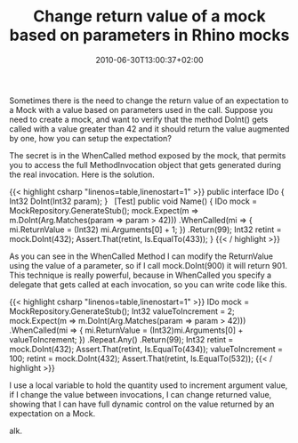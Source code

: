 ﻿---
title: "Change return value of a mock based on parameters in Rhino mocks"
description: ""
date: 2010-06-30T13:00:37+02:00
draft: false
tags: [Testing]
categories: [Testing,Tools and library]
---
Sometimes there is the need to change the return value of an expectation to a Mock with a value based on parameters used in the call. Suppose you need to create a mock, and want to verify that the method DoInt() gets called with a value greater than 42 and it should return the value augmented by one, how you can setup the expectation?

The secret is in the WhenCalled method exposed by the mock, that permits you to access the full MethodInvocation object that gets generated during the real invocation. Here is the solution.

{{< highlight csharp "linenos=table,linenostart=1" >}}
public interface IDo
{
Int32 DoInt(Int32 param);
}
 
[Test]
public void Name()
{
IDo mock = MockRepository.GenerateStub<IDo>();
mock.Expect(m => m.DoInt(Arg<Int32>.Matches(param => param > 42)))
.WhenCalled(mi => { mi.ReturnValue = (Int32) mi.Arguments[0] + 1; })
.Return(99);
Int32 retint = mock.DoInt(432);
Assert.That(retint, Is.EqualTo(433));
}
{{< / highlight >}}

As you can see in the WhenCalled Method I can modify the ReturnValue using the value of a parameter, so if I call mock.DoInt(900) it will return 901. This technique is really powerful, because in WhenCalled you specify a delegate that gets called at each invocation, so you can write code like this.

{{< highlight csharp "linenos=table,linenostart=1" >}}
IDo mock = MockRepository.GenerateStub<IDo>();
Int32 valueToIncrement = 2;
mock.Expect(m => m.DoInt(Arg<Int32>.Matches(param => param > 42)))
.WhenCalled(mi => { mi.ReturnValue = (Int32)mi.Arguments[0] + valueToIncrement; })
.Repeat.Any()
.Return(99);
Int32 retint = mock.DoInt(432);
Assert.That(retint, Is.EqualTo(434));
valueToIncrement = 100;
retint = mock.DoInt(432);
Assert.That(retint, Is.EqualTo(532));
{{< / highlight >}}

I use a local variable to hold the quantity used to increment argument value, if I change the value between invocations, I can change returned value, showing that I can have full dynamic control on the value returned by an expectation on a Mock.

alk.

